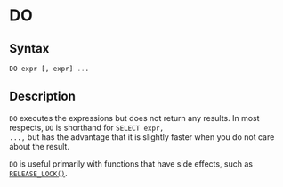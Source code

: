 # DO

## Syntax

```sql
DO expr [, expr] ...
```

## Description

<code class="highlight fixed" style="white-space:pre-wrap">DO</code> executes the expressions but does not return any
results. In most respects, <code class="highlight fixed" style="white-space:pre-wrap">DO</code> is shorthand for
 <code class="highlight fixed" style="white-space:pre-wrap">SELECT expr, ...,</code> but has the advantage that it is slightly
faster when you do not care about the result.

<code class="highlight fixed" style="white-space:pre-wrap">DO</code> is useful primarily with functions that have side
 effects, such as <code class="highlight fixed" style="white-space:pre-wrap">[RELEASE_LOCK()](/built-in-functions/secondary-functions/miscellaneous-functions/release_lock/)</code>.